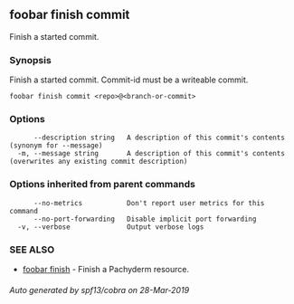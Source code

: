 ## foobar finish commit

Finish a started commit.

### Synopsis


Finish a started commit. Commit-id must be a writeable commit.

```
foobar finish commit <repo>@<branch-or-commit>
```

### Options

```
      --description string   A description of this commit's contents (synonym for --message)
  -m, --message string       A description of this commit's contents (overwrites any existing commit description)
```

### Options inherited from parent commands

```
      --no-metrics           Don't report user metrics for this command
      --no-port-forwarding   Disable implicit port forwarding
  -v, --verbose              Output verbose logs
```

### SEE ALSO
* [foobar finish](foobar_finish.md)	 - Finish a Pachyderm resource.

###### Auto generated by spf13/cobra on 28-Mar-2019
